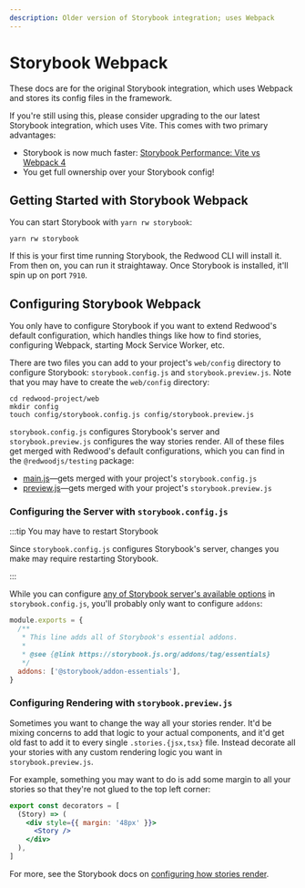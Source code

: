 ```yaml
---
description: Older version of Storybook integration; uses Webpack
---
```


# Storybook Webpack

These docs are for the original Storybook integration, which uses Webpack and stores its config files in the framework.

If you're still using this, please consider upgrading to the our latest Storybook integration, which uses Vite. This comes with two primary advantages:
- Storybook is now much faster: [Storybook Performance: Vite vs Webpack 4](https://storybook.js.org/blog/storybook-performance-from-webpack-to-vite/)
- You get full ownership over your Storybook config!

## Getting Started with Storybook Webpack

You can start Storybook with `yarn rw storybook`:

```
yarn rw storybook
```

If this is your first time running Storybook, the Redwood CLI will install it.
From then on, you can run it straightaway.
Once Storybook is installed, it'll spin up on port `7910`.

## Configuring Storybook Webpack

You only have to configure Storybook if you want to extend Redwood's default configuration, which handles things like how to find stories, configuring Webpack, starting Mock Service Worker, etc.

There are two files you can add to your project's `web/config` directory to configure Storybook: `storybook.config.js` and `storybook.preview.js`. Note that you may have to create the `web/config` directory:

```
cd redwood-project/web
mkdir config
touch config/storybook.config.js config/storybook.preview.js
```

`storybook.config.js` configures Storybook's server and `storybook.preview.js` configures the way stories render.
All of these files get merged with Redwood's default configurations, which you can find in the `@redwoodjs/testing` package:

- [main.js](https://github.com/redwoodjs/redwood/blob/main/packages/testing/config/storybook/main.js)—gets merged with your project's `storybook.config.js`
- [preview.js](https://github.com/redwoodjs/redwood/blob/main/packages/testing/config/storybook/preview.js)—gets merged with your project's `storybook.preview.js`

### Configuring the Server with `storybook.config.js`

:::tip You may have to restart Storybook

Since `storybook.config.js` configures Storybook's server, changes you make may require restarting Storybook.

:::

While you can configure [any of Storybook server's available options](https://storybook.js.org/docs/react/configure/overview#configure-your-storybook-project) in `storybook.config.js`, you'll probably only want to configure `addons`:

```javascript title="web/config/storybook.config.js"
module.exports = {
  /**
   * This line adds all of Storybook's essential addons.
   *
   * @see {@link https://storybook.js.org/addons/tag/essentials}
   */
  addons: ['@storybook/addon-essentials'],
}
```

### Configuring Rendering with `storybook.preview.js`

Sometimes you want to change the way all your stories render.
It'd be mixing concerns to add that logic to your actual components, and it'd get old fast to add it to every single `.stories.{jsx,tsx}` file.
Instead decorate all your stories with any custom rendering logic you want in `storybook.preview.js`.

For example, something you may want to do is add some margin to all your stories so that they're not glued to the top left corner:

```jsx title="web/config/storybook.preview.js"
export const decorators = [
  (Story) => (
    <div style={{ margin: '48px' }}>
      <Story />
    </div>
  ),
]
```

For more, see the Storybook docs on [configuring how stories render](https://storybook.js.org/docs/react/configure/overview#configure-story-rendering).
